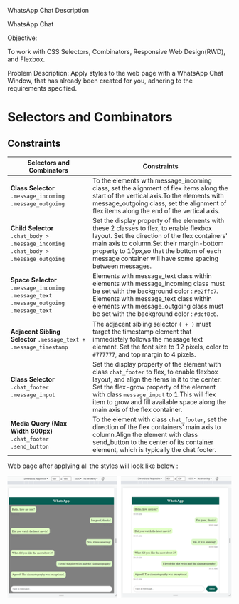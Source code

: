 WhatsApp Chat
Description


WhatsApp Chat 

Objective:

To work with CSS Selectors, Combinators, Responsive Web Design(RWD), and Flexbox.

Problem Description:
Apply styles to the web page with a WhatsApp Chat Window, that has already been created for you,
adhering to the requirements specified.  

# Selectors and Combinators

## Constraints

| Selectors and Combinators                                | Constraints                                                                 |
|----------------------------------------------------------|-----------------------------------------------------------------------------|
| **Class Selector**  `.message_incoming`  `.message_outgoing`          | To the elements with message_incoming class, set the alignment of flex items along the start of the vertical axis.To the elements with message_outgoing class, set the alignment of flex items along the end of the vertical axis.                     |
| **Child Selector**  `.chat_body > .message_incoming` `.chat_body > .message_outgoing`  | Set the display property of the elements with these 2 classes to flex, to enable flexbox layout. Set the direction of the flex containers' main axis to column.Set their margin-bottom property to 10px,so that the bottom of each message container will have some spacing between messages.   |                       
| **Space Selector** `.message_incoming .message_text` `.message_outgoing .message_text` | Elements with message_text class within elements with message_incoming class  must be set with the background color : `#e2ffc7`. Elements with message_text class within  elements with message_outgoing class  must be set with the background color : `#dcf8c6`. |
| **Adjacent Sibling Selector** `.message_text + .message_timestamp` | The adjacent sibling selector `( + )` must target the timestamp element that immediately follows the message text element. Set the font size to 12 pixels,  color to `#777777`, and top margin to 4 pixels.       |
| **Class Selector**  `.chat_footer` `.message_input`                | Set the display property of the element with class `chat_footer` to flex, to enable flexbox layout, and align the items in it to the center. Set the flex-grow property of the element with class `message_input` to 1.This will flex item to grow and fill available space along the main axis of the flex container.                           |
| **Media Query (Max Width 600px)** `.chat_footer` `.send_button`          | To the element with class `chat_footer`, set the direction of the flex containers' main axis to column.Align the element with class send_button  to the center of its container element, which is typically the chat footer.   |


Web page after applying all the styles will look like below :

![alt text](wc.png)
